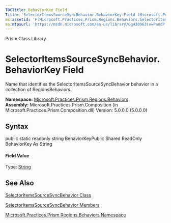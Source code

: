 ```yaml
---
TOCTitle: BehaviorKey Field
Title: 'SelectorItemsSourceSyncBehavior.BehaviorKey Field (Microsoft.Practices.Prism.Regions.Behaviors)'
ms:assetid: 'F:Microsoft.Practices.Prism.Regions.Behaviors.SelectorItemsSourceSyncBehavior.BehaviorKey'
ms:mtpsurl: 'https://msdn.microsoft.com/en-us/library/Gg430963(v=PandP.50)'
---
```


Prism Class Library

SelectorItemsSourceSyncBehavior.BehaviorKey Field
=====================================================

Name that identifies the SelectorItemsSourceSyncBehavior behavior in a collection of RegionsBehaviors.

**Namespace:** [Microsoft.Practices.Prism.Regions.Behaviors](https://msdn.microsoft.com/n:microsoft.practices.prism.regions.behaviors)
**Assembly:** Microsoft.Practices.Prism.Composition (in Microsoft.Practices.Prism.Composition.dll) Version: 5.0.0.0 (5.0.0.0)

## Syntax


<span id="syntaxToggle"></span>public static readonly string BehaviorKeyPublic Shared ReadOnly BehaviorKey As String
#### Field Value

Type: [String](http://msdn2.microsoft.com/en-us/library/s1wwdcbf)

See Also
--------


[SelectorItemsSourceSyncBehavior Class](https://msdn.microsoft.com/t:microsoft.practices.prism.regions.behaviors.selectoritemssourcesyncbehavior)

[SelectorItemsSourceSyncBehavior Members](https://msdn.microsoft.com/allmembers.t:microsoft.practices.prism.regions.behaviors.selectoritemssourcesyncbehavior)

[Microsoft.Practices.Prism.Regions.Behaviors Namespace](https://msdn.microsoft.com/n:microsoft.practices.prism.regions.behaviors)
